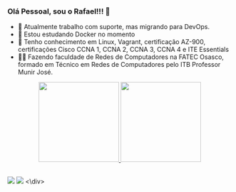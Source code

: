 ### Olá Pessoal, sou o Rafael!!! 👋

- 🔭 Atualmente trabalho com suporte, mas migrando para DevOps.
- 🌱 Estou estudando Docker no momento
- 🚀 Tenho conhecimento em Linux, Vagrant, certificação AZ-900, certificações Cisco CCNA 1, CCNA 2, CCNA 3, CCNA 4 e ITE Essentials
- 👨‍🎓 Fazendo faculdade de Redes de Computadores na FATEC Osasco, formado em Técnico em Redes de Computadores pelo ITB Professor Munir José.

<div align="center">
  <a href="https://github.com/Nunes-Rafael">
  <img height="180em" src="https://github-readme-stats.vercel.app/api?username=Nunes-Rafael&show_icons=true&theme=dark&include_all_commits=true&count_private=true"/>
  <img height="180em" src="https://github-readme-stats.vercel.app/api/top-langs/?username=Nunes-Rafael&layout=compact&langs_count=7&theme=dark"/>
</div>
  
  ##
  
<div> 
    <a href="https://www.linkedin.com/in/rafaeloliveira-nunes" target="_blank"><img src="https://img.shields.io/badge/-LinkedIn-%230077B5?style=for-the-badge&logo=linkedin&logoColor=white" target="_blank"></a> 
  <a href = "mailto:nunes.rafael2000@gmail.com"><img src="https://img.shields.io/badge/-Gmail-%23333?style=for-the-badge&logo=gmail&logoColor=white" target="_blank"></a>
<\div> 
